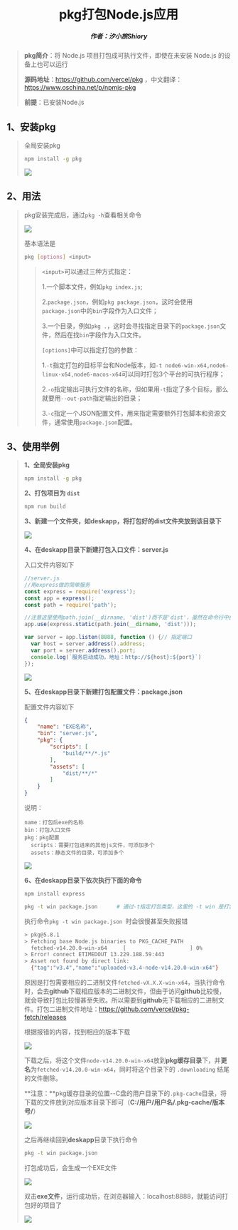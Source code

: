 <center><h1>pkg打包Node.js应用</h1></center>

<center><h5>作者：汐小旅Shiory</h5></center>



> **pkg简介**：将 Node.js 项目打包成可执行文件，即使在未安装 Node.js 的设备上也可以运行
>
> **源码地址**：https://github.com/vercel/pkg  ，中文翻译：https://www.oschina.net/p/npmjs-pkg
>
> **前提**：已安装Node.js



## 1、安装pkg

> 全局安装pkg
>
> ```sh
> npm install -g pkg
> ```
>
> ![](img/微信截图_20230517093543.png)
>



## 2、用法

> pkg安装完成后，通过`pkg -h`查看相关命令
>
> ![](img/微信截图_20230517103736.png)
>
> 基本语法是
>
> ```sh
> pkg [options] <input>
> ```
>
> > `<input>`可以通过三种方式指定：
> >
> > 1.一个脚本文件，例如`pkg index.js`;
> >
> > 2.`package.json`，例如`pkg package.json`，这时会使用`package.json`中的`bin`字段作为入口文件；
> >
> > 3.一个目录，例如`pkg .`，这时会寻找指定目录下的`package.json`文件，然后在找`bin`字段作为入口文件。
> >
> > `[options]`中可以指定打包的参数：
> >
> > 1.`-t`指定打包的目标平台和Node版本，如`-t node6-win-x64,node6-linux-x64,node6-macos-x64`可以同时打包3个平台的可执行程序；
> >
> > 2.`-o`指定输出可执行文件的名称，但如果用`-t`指定了多个目标，那么就要用`--out-path`指定输出的目录；
> >
> > 3.`-c`指定一个JSON配置文件，用来指定需要额外打包脚本和资源文件，通常使用`package.json`配置。



## 3、使用举例

> **1、全局安装pkg**
>
> ```sh
> npm install -g pkg
> ```
>
> **2、打包项目为 `dist`**
>
> ```sh
> npm run build
> ```
>
> **3、新建一个文件夹，如deskapp，将打包好的dist文件夹放到该目录下**
>
> ![](img/微信截图_20230518154952.png)
>
> **4、在deskapp目录下新建打包入口文件：server.js**
>
> 入口文件内容如下
>
> ```js
> //server.js
> //用express做的简单服务
> const express = require('express');
> const app = express();
> const path = require('path');
> 
> //注意这里使用path.join(__dirname, 'dist')而不是'dist'，虽然在命令行中执行起来效果是一样的，不过pkg打包会无法识别到dist目录
> app.use(express.static(path.join(__dirname, 'dist')));
> 
> var server = app.listen(8888, function () {// 指定端口
>   var host = server.address().address;
>   var port = server.address().port;
>   console.log(`服务启动成功，地址：http://${host}:${port}`)
> });
> ```
>
> ![](img/微信截图_20230518161139.png)
>
> **5、在deskapp目录下新建打包配置文件：package.json**
>
> 配置文件内容如下
>
> ```json
> {
>     "name": "EXE名称",
>     "bin": "server.js",
>     "pkg": {
>         "scripts": [
>             "build/**/*.js"
>         ],
>         "assets": [
>             "dist/**/*"
>         ]
>     }
> }
> ```
>
> 说明：
>
> ```
> name：打包后exe的名称
> bin：打包入口文件
> pkg：pkg配置
> 	scripts：需要打包进来的其他js文件，可添加多个
> 	assets：静态文件的目录，可添加多个
> ```
>
> ![](img/微信截图_20230518163818.png)
>
> **6、在deskapp目录下依次执行下面的命令**
>
> ```sh
> npm install express
> ```
>
> ```sh
> pkg -t win package.json      # 通过-t指定打包类型，这里的 -t win 是打包成windows系统的exe文件，其他系统可去pkg源码地址查看使用
> ```
>
> 执行命令`pkg -t win package.json `时会很慢甚至失败报错
>
> ```sh
> > pkg@5.8.1
> > Fetching base Node.js binaries to PKG_CACHE_PATH
>   fetched-v14.20.0-win-x64     [                    ] 0%
> > Error! connect ETIMEDOUT 13.229.188.59:443
> > Asset not found by direct link:
>   {"tag":"v3.4","name":"uploaded-v3.4-node-v14.20.0-win-x64"}
> ```
>
> 原因是打包需要相应的二进制文件`fetched-vX.X.X-win-x64`，当执行命令时，会去**github**下载相应版本的二进制文件，但由于访问**github**比较慢，就会导致打包比较慢甚至失败。所以需要到**github**先下载相应的二进制文件。打包二进制文件地址：https://github.com/vercel/pkg-fetch/releases
>
> 根据报错的内容，找到相应的版本下载
>
> ![](img/微信截图_20230518173417.png)
>
> 下载之后，将这个文件`node-v14.20.0-win-x64`放到**pkg缓存目录**下，并**更名**为`fetched-v14.20.0-win-x64`，同时将这个目录下的 `.downloading` 结尾的文件删除。
>
> **注意：**pkg缓存目录的位置--C盘的用户目录下的`.pkg-cache`目录，将下载的文件放到对应版本目录下即可（**C:/用户/用户名/.pkg-cache/版本号/**）
>
> ![](img/微信截图_20230518174656.png)
>
> 之后再继续回到**deskapp**目录下执行命令
>
> ```sh
> pkg -t win package.json
> ```
>
> 打包成功后，会生成一个EXE文件
>
> ![](img/微信截图_20230518184854.png)
>
> 双击**exe文件**，运行成功后，在浏览器输入：localhost:8888，就能访问打包好的项目了
>
> ![](img/微信截图_20230518185253.png)

